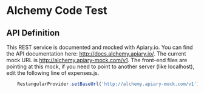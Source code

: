 Alchemy Code Test
=================

API Definition
-----------------------

This REST service is documented and mocked with Apiary.io. You can find the API documentation here: http://docs.alchemy.apiary.io/. The current mock URL is http://alchemy.apiary-mock.com/v1. The front-end files are pointing at this mock, if you need to point to another server (like localhost), edit the following line of expenses.js.

```javascript
	RestangularProvider.setBaseUrl('http://alchemy.apiary-mock.com/v1');
```

